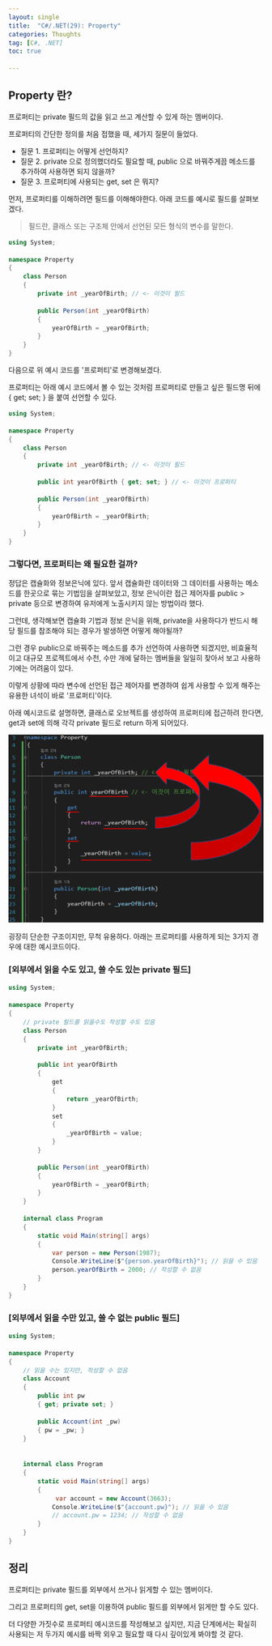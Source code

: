 ```yaml
---
layout: single
title:  "C#/.NET(29): Property"
categories: Thoughts
tag: [C#, .NET]
toc: true 

---
```


## Property 란?

프로퍼티는 private 필드의 값을 읽고 쓰고 계산할 수 있게 하는 멤버이다.

프로퍼티의 간단한 정의를 처음 접했을 때, 세가지 질문이 들었다.

- 질문 1. 프로퍼티는 어떻게 선언하지?
- 질문 2. private 으로 정의했더라도 필요할 때, public 으로 바꿔주게끔 메소드를 추가하여 사용하면 되지 않을까?
- 질문 3. 프로퍼티에 사용되는 get, set 은 뭐지?

먼저, 프로퍼티를 이해하려면 필드를 이해해야한다. 아래 코드를 예시로 필드를 살펴보겠다.

> 필드란, 클래스 또는 구조체 안에서 선언된 모든 형식의 변수를 말한다. 

```c#
using System;

namespace Property
{
	class Person
	{
		private int _yearOfBirth; // <- 이것이 필드 

		public Person(int _yearOfBirth)
		{
			yearOfBirth = _yearOfBirth;
		}
	}
}
```



다음으로 위 예시 코드를 '프로퍼티'로 변경해보겠다.

프로퍼티는 아래 예시 코드에서 볼 수 있는 것처럼 프로퍼티로 만들고 싶은 필드명 뒤에 { get; set; } 을 붙여 선언할 수 있다. 

```c#
using System;

namespace Property
{
	class Person
	{
		private int _yearOfBirth; // <- 이것이 필드
        
		public int yearOfBirth { get; set; } // <- 이것이 프로퍼티

		public Person(int _yearOfBirth)
		{
			yearOfBirth = _yearOfBirth;
		}
	}
}
```



### 그렇다면, 프로퍼티는 왜 필요한 걸까?

정답은 캡슐화와 정보은닉에 있다. 앞서 캡슐화란 데이터와 그 데이터를 사용하는 메소드를 한곳으로 묶는 기법임을 살펴보았고, 정보 은닉이란 접근 제어자를 public > private 등으로 변경하여 유저에게 노출시키지 않는 방법이라 했다.

그런데, 생각해보면 캡슐화 기법과 정보 은닉을 위해, private을 사용하다가 반드시 해당 필드를 참조해야 되는 경우가 발생하면 어떻게 해야될까?

그런 경우 public으로 바꿔주는 메소드를 추가 선언하여 사용하면 되겠지만, 비효율적이고 대규모 프로젝트에서 수천, 수만 개에 달하는 멤버들을 일일히 찾아서 보고 사용하기에는 어려움이 있다.

이렇게 상황에 따라 변수에 선언된 접근 제어자를 변경하여 쉽게 사용할 수 있게 해주는 유용한 녀석이 바로 '프로퍼티'이다.

아래 예시코드로 설명하면, 클래스로 오브젝트를 생성하여 프로퍼티에 접근하려 한다면, get과 set에 의해 각각 private 필드로 return 하게 되어있다.

![image-20220708092319096](/assets/img/image-20220708092319096.png) 



굉장히 단순한 구조이지만, 무척 유용하다. 아래는 프로퍼티를 사용하게 되는 3가지 경우에 대한 예시코드이다.







### [외부에서 읽을 수도 있고, 쓸 수도 있는 private 필드]

```c#
using System;

namespace Property
{
	// private 필드를 읽을수도 작성할 수도 있음
	class Person
	{
		private int _yearOfBirth; 

		public int yearOfBirth
		{
			get
			{
				return _yearOfBirth;
			}
			set
			{
				_yearOfBirth = value;
			}
		}

		public Person(int _yearOfBirth)
		{
			yearOfBirth = _yearOfBirth;
		}
	}

	internal class Program
	{
		static void Main(string[] args)
		{
			var person = new Person(1987);
			Console.WriteLine($"{person.yearOfBirth}"); // 읽을 수 있음
			person.yearOfBirth = 2000; // 작성할 수 없음
		}
	}
}
```









### [외부에서 읽을 수만 있고, 쓸 수 없는 public 필드]

```c#
using System;

namespace Property
{
	// 읽을 수는 있지만, 작성할 수 없음
	class Account
	{
		public int pw
		{ get; private set; }
		
		public Account(int _pw) 
		{ pw = _pw; }
	}


	internal class Program
	{
		static void Main(string[] args)
		{
             var account = new Account(3663);
			Console.WriteLine($"{account.pw}"); // 읽을 수 있음
			// account.pw = 1234; // 작성할 수 없음
		}
	}
}
```





## 정리

프로퍼티는 private 필드를 외부에서 쓰거나 읽게할 수 있는 멤버이다. 

그리고 프로퍼티의 get, set을 이용하여 public 필드를 외부에서 읽게만 할 수도 있다.

더 다양한 가짓수로 프로퍼티 예시코드를 작성해보고 싶지만, 지금 단계에서는 확실히 사용되는 저 두가지 예시를 바짝 외우고 필요할 때 다시 깊이있게 봐야할 것 같다.